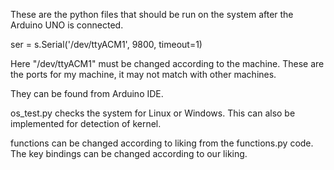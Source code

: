 These are the python files that should be run on the system after the Arduino UNO is connected.<br>

ser = s.Serial('/dev/ttyACM1', 9800, timeout=1)<br>

Here "/dev/ttyACM1" must be changed according to the machine. These are the ports for my machine, it may not match with other machines.<br>

They can be found from Arduino IDE.<br>

os_test.py checks the system for Linux or Windows. This can also be implemented for detection of kernel. <br>

functions can be changed according to liking from the functions.py code. The key bindings can be changed according to our liking. <br>
